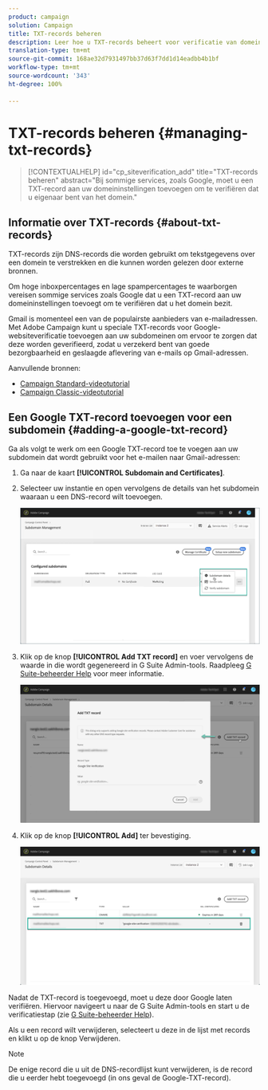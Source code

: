 ```yaml
---
product: campaign
solution: Campaign
title: TXT-records beheren
description: Leer hoe u TXT-records beheert voor verificatie van domeineigendom.
translation-type: tm+mt
source-git-commit: 168ae32d7931497bb37d63f7dd1d14eadbb4b1bf
workflow-type: tm+mt
source-wordcount: '343'
ht-degree: 100%

---
```



# TXT-records beheren {#managing-txt-records}

>[!CONTEXTUALHELP]
>id="cp_siteverification_add"
>title="TXT-records beheren"
>abstract="Bij sommige services, zoals Google, moet u een TXT-record aan uw domeininstellingen toevoegen om te verifiëren dat u eigenaar bent van het domein."

## Informatie over TXT-records {#about-txt-records}

TXT-records zijn DNS-records die worden gebruikt om tekstgegevens over een domein te verstrekken en die kunnen worden gelezen door externe bronnen.

Om hoge inboxpercentages en lage spampercentages te waarborgen vereisen sommige services zoals Google dat u een TXT-record aan uw domeininstellingen toevoegt om te verifiëren dat u het domein bezit.

Gmail is momenteel een van de populairste aanbieders van e-mailadressen. Met Adobe Campaign kunt u speciale TXT-records voor Google-websiteverificatie toevoegen aan uw subdomeinen om ervoor te zorgen dat deze worden geverifieerd, zodat u verzekerd bent van goede bezorgbaarheid en geslaagde aflevering van e-mails op Gmail-adressen.

Aanvullende bronnen:

* [Campaign Standard-videotutorial](https://docs.adobe.com/content/help/nl-NL/campaign-standard-learn/tutorials/administrating/control-panel/google-txt-record-management.html)
* [Campaign Classic-videotutorial](https://docs.adobe.com/content/help/en/campaign-classic-learn/tutorials/administrating/control-panel-acc/google-txt-record-management.html)

## Een Google TXT-record toevoegen voor een subdomein {#adding-a-google-txt-record}

Ga als volgt te werk om een Google TXT-record toe te voegen aan uw subdomein dat wordt gebruikt voor het e-mailen naar Gmail-adressen:

1. Ga naar de kaart **[!UICONTROL Subdomain and Certificates]**.

1. Selecteer uw instantie en open vervolgens de details van het subdomein waaraan u een DNS-record wilt toevoegen.

   ![](assets/txt_subdomaindetails.png)

1. Klik op de knop **[!UICONTROL Add TXT record]** en voer vervolgens de waarde in die wordt gegenereerd in G Suite Admin-tools. Raadpleeg [G Suite-beheerder Help](https://support.google.com/a/answer/183895) voor meer informatie.

   ![](assets/txt_addtxt.png)

1. Klik op de knop **[!UICONTROL Add]** ter bevestiging.

   ![](assets/txt_txtadded.png)

Nadat de TXT-record is toegevoegd, moet u deze door Google laten verifiëren. Hiervoor navigeert u naar de G Suite Admin-tools en start u de verificatiestap (zie [G Suite-beheerder Help](https://support.google.com/a/answer/183895)).

Als u een record wilt verwijderen, selecteert u deze in de lijst met records en klikt u op de knop Verwijderen.

>[!NOTE]
>
>De enige record die u uit de DNS-recordlijst kunt verwijderen, is de record die u eerder hebt toegevoegd (in ons geval de Google-TXT-record).
